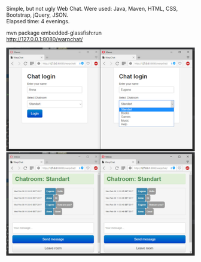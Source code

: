 Simple, but not ugly Web Chat. Were used: Java, Maven, HTML, CSS, Bootstrap, jQuery, JSON.</br>
Elapsed time: 4 evenings.</br>

mvn package embedded-glassfish:run</br>
http://127.0.0.1:8080/warpchat/</br>

![Screenshot](https://github.com/Warpenss/WarpWebChat/blob/master/Warpchatlogin.jpg?raw=true)</br>
![Screenshot](https://github.com/Warpenss/WarpWebChat/blob/master/Warpchat.jpg?raw=true)</br>

